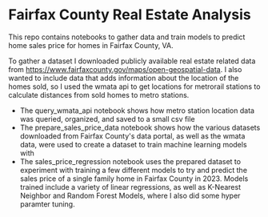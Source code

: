 # Fairfax County Real Estate Analysis

This repo contains notebooks to gather data and train models to predict home sales price for homes in Fairfax County, VA.

To gather a dataset I downloaded publicly available real estate related data from https://www.fairfaxcounty.gov/maps/open-geospatial-data. I also wanted to include data that adds information about the location of the homes sold, so I used the wmata api to get locations for metrorail stations to calculate distances from sold homes to metro stations.

- The query_wmata_api notebook shows how metro station location data was queried, organized, and saved to a small csv file
- The prepare_sales_price_data notebook shows how the various datasets downloaded from Fairfax County's data portal, as well as the wmata data, were used to create a dataset to train machine learning models with
- The sales_price_regression notebook uses the prepared dataset to experiment with training a few different models to try and predict the sales price of a single family home in Fairfax County in 2023. Models trained include a variety of linear regressions, as well as K-Nearest Neighbor and Random Forest Models, where I also did some hyper paramter tuning.


